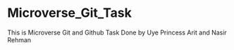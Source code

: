# Microverse_Git_Task
This is Microverse Git and Github Task Done by Uye Princess Arit and Nasir Rehman
